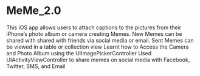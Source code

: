 # MeMe_2.0
This iOS app  allows users to attach captions to the pictures from their iPhone’s photo album or camera creating Memes.
New Memes can be shared with shared with friends via social media or email.
Sent Memes can be viewed in a table or collection view 
Learnt how to Access the Camera and Photo Album using the UIImagePickerController
Used  UIActivityViewController to share  memes on social media with Facebook, Twitter, SMS, and Email
